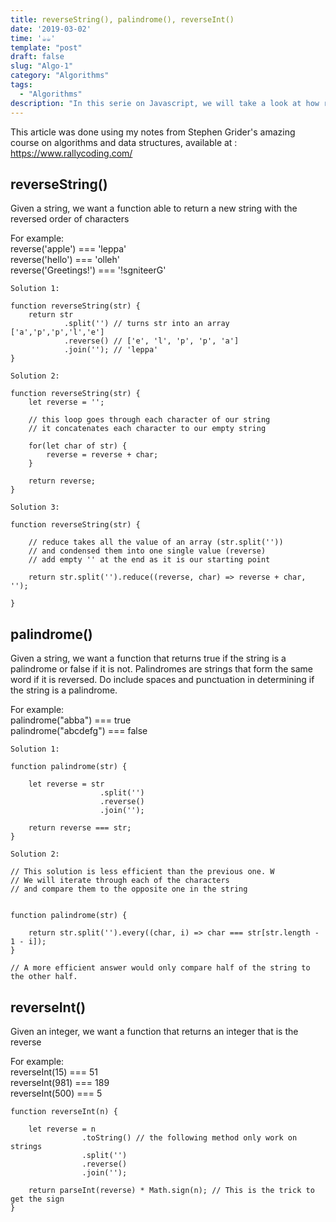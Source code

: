 ```yaml
---
title: reverseString(), palindrome(), reverseInt()
date: '2019-03-02'
time: '☕️☕️'
template: "post"
draft: false
slug: "Algo-1"
category: "Algorithms"
tags:
  - "Algorithms"
description: "In this serie on Javascript, we will take a look at how reverse data within functions."
---
```



This article was done using my notes from Stephen Grider's amazing course on algorithms and data structures, available at : https://www.rallycoding.com/

## reverseString()

Given a string, we want a function able to return a new string with the reversed order of characters

For example:<br>
reverse('apple') === 'leppa'<br>
reverse('hello') === 'olleh'<br>
reverse('Greetings!') === '!sgniteerG'

```
Solution 1:

function reverseString(str) {
    return str
            .split('') // turns str into an array ['a','p','p','l','e']
            .reverse() // ['e', 'l', 'p', 'p', 'a']
            .join(''); // 'leppa'
}

```

```
Solution 2:

function reverseString(str) {
    let reverse = '';

    // this loop goes through each character of our string
    // it concatenates each character to our empty string

    for(let char of str) {
        reverse = reverse + char;
    }

    return reverse;
}

```

```
Solution 3:

function reverseString(str) {

    // reduce takes all the value of an array (str.split(''))
    // and condensed them into one single value (reverse)
    // add empty '' at the end as it is our starting point

    return str.split('').reduce((reverse, char) => reverse + char, '');

}

```

## palindrome()

Given a string, we want a function that returns true if the string is a palindrome or false if it is not.
Palindromes are strings that form the same word if it is reversed. Do include spaces and punctuation in determining if the string is a palindrome.

For example:<br>
palindrome("abba") === true<br>
palindrome("abcdefg") === false

```
Solution 1:

function palindrome(str) {

    let reverse = str
                    .split('')
                    .reverse()
                    .join('');

    return reverse === str;
}

```

```
Solution 2:

// This solution is less efficient than the previous one. W
// We will iterate through each of the characters
// and compare them to the opposite one in the string


function palindrome(str) {

    return str.split('').every((char, i) => char === str[str.length - 1 - i]);
}

// A more efficient answer would only compare half of the string to the other half.

```

## reverseInt()

Given an integer, we want a function that returns an integer that is the reverse

For example:<br>
reverseInt(15) === 51<br>
reverseInt(981) === 189<br>
reverseInt(500) === 5

```
function reverseInt(n) {

    let reverse = n
                .toString() // the following method only work on strings
                .split('')
                .reverse()
                .join('');

    return parseInt(reverse) * Math.sign(n); // This is the trick to get the sign
}

```
